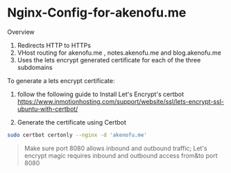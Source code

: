 # Nginx-Config-for-akenofu.me
Overview
1. Redirects HTTP to HTTPs
2. VHost routing for akenofu.me , notes.akenofu.me and blog.akenofu.me
3. Uses the lets encrypt generated certificate for each of the three subdomains

To generate a lets encrypt certificate:
1. follow the following guide to Install Let's Encrypt's certbot <br>
https://www.inmotionhosting.com/support/website/ssl/lets-encrypt-ssl-ubuntu-with-certbot/

2. Generate the certificate using Certbot
```bash
sudo certbot certonly --nginx -d 'akenofu.me'
```
> Make sure port 8080 allows inbound and outbound traffic; Let's encrypt magic requires inbound and outbound access from&to port 8080
